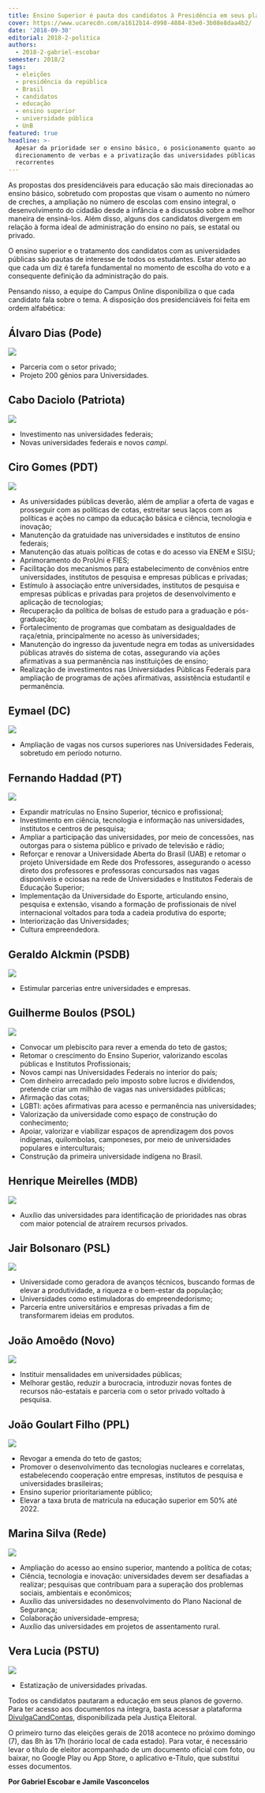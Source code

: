 ```yaml
---
title: Ensino Superior é pauta dos candidatos à Presidência em seus planos de governo
cover: https://www.ucarecdn.com/a1612b14-d998-4884-83e0-3b08e8daa4b2/
date: '2018-09-30'
editorial: 2018-2-politica
authors:
  - 2018-2-gabriel-escobar
semester: 2018/2
tags:
  - eleições
  - presidência da república
  - Brasil
  - candidatos
  - educação
  - ensino superior
  - universidade pública
  - UnB
featured: true
headline: >-
  Apesar da prioridade ser o ensino básico, o posicionamento quanto ao
  direcionamento de verbas e a privatização das universidades públicas são temas
  recorrentes
---
```

As propostas dos presidenciáveis para educação são mais direcionadas ao ensino básico, sobretudo com propostas que visam o aumento no número de creches, a ampliação no número de escolas com ensino integral, o desenvolvimento do cidadão desde a infância e a discussão sobre a melhor maneira de ensiná-los. Além disso, alguns dos candidatos divergem em relação à forma ideal de administração do ensino no país, se estatal ou privado.

O ensino superior e o tratamento dos candidatos com as universidades públicas são pautas de interesse de todos os estudantes. Estar atento ao que cada um diz é tarefa fundamental no momento de escolha do voto e a consequente definição da administração do país.

Pensando nisso, a equipe do Campus Online disponibiliza o que cada candidato fala sobre o tema. A disposição dos presidenciáveis foi feita em ordem alfabética:

## Álvaro Dias (Pode)

![](https://www.ucarecdn.com/d2c3e1f0-bc16-4158-9a54-ef4dfa959587/)

* Parceria com o setor privado;
* Projeto 200 gênios para Universidades.

## Cabo Daciolo (Patriota)

![](https://www.ucarecdn.com/f9e1d2a5-2186-4c09-b94c-48323d8b929d/)

* Investimento nas universidades federais;
* Novas universidades federais e novos _campi_.

## Ciro Gomes (PDT)

![](https://www.ucarecdn.com/8d0cd5ad-68f6-4cad-9a7b-d4d2dc511737/)

* As universidades públicas deverão, além de ampliar a oferta de vagas e prosseguir com as políticas de cotas, estreitar seus laços com as políticas e ações no campo da educação básica e ciência, tecnologia e inovação;
* Manutenção da gratuidade nas universidades e institutos de ensino federais;
* Manutenção das atuais políticas de cotas e do acesso via ENEM e SISU;
* Aprimoramento do ProUni e FIES;
* Facilitação dos mecanismos para estabelecimento de convênios entre universidades, institutos de pesquisa e empresas públicas e privadas;
* Estímulo à associação entre universidades, institutos de pesquisa e empresas públicas e privadas para projetos de desenvolvimento e aplicação de tecnologias;
* Recuperação da política de bolsas de estudo para a graduação e pós-graduação;
* Fortalecimento de programas que combatam as desigualdades de raça/etnia, principalmente no acesso às universidades;
* Manutenção do ingresso da juventude negra em todas as universidades públicas através do sistema de cotas, assegurando via ações afirmativas a sua permanência nas instituições de ensino;
* Realização de investimentos nas Universidades Públicas Federais para ampliação de programas de ações afirmativas, assistência estudantil e permanência.

## Eymael (DC)

![](https://www.ucarecdn.com/f1f5b05b-b477-4f70-80c4-90a729a6d0d6/)

* Ampliação de vagas nos cursos superiores nas Universidades Federais, sobretudo em período noturno.

## Fernando Haddad (PT)

![](https://www.ucarecdn.com/1425605c-20fd-4c77-b345-fa3dbd9b9557/)

* Expandir matrículas no Ensino Superior, técnico e profissional;
* Investimento em ciência, tecnologia e informação nas universidades, institutos e centros de pesquisa;
* Ampliar a participação das universidades, por meio de concessões, nas outorgas para o sistema público e privado de televisão e rádio;
* Reforçar e renovar a Universidade Aberta do Brasil (UAB) e retomar o projeto Universidade em Rede dos Professores, assegurando o acesso direto dos professores e professoras concursados nas vagas disponíveis e ociosas na rede de Universidades e Institutos Federais de Educação Superior;
* Implementação da Universidade do Esporte, articulando ensino, pesquisa e extensão, visando a formação de profissionais de nível internacional voltados para toda a cadeia produtiva do esporte;
* Interiorização das Universidades;
* Cultura empreendedora.

## Geraldo Alckmin (PSDB)

![](https://www.ucarecdn.com/c634aca6-5396-462e-b1b9-ba25d60caa56/)

* Estimular parcerias entre universidades e empresas.

## Guilherme Boulos (PSOL)

![](https://www.ucarecdn.com/d66a4511-8762-4a9c-8705-fe505955f875/)

* Convocar um plebiscito para rever a emenda do teto de gastos;
* Retomar o crescimento do Ensino Superior, valorizando escolas públicas e Institutos Profissionais;
* Novos campi nas Universidades Federais no interior do país;
* Com dinheiro arrecadado pelo imposto sobre lucros e dividendos, pretende criar um milhão de vagas nas universidades públicas;
* Afirmação das cotas;
* LGBTI: ações afirmativas para acesso e permanência nas universidades;
* Valorização da universidade como espaço de construção do conhecimento;
* Apoiar, valorizar e viabilizar espaços de aprendizagem dos povos indígenas, quilombolas, camponeses, por meio de universidades populares e interculturais;
* Construção da primeira universidade indígena no Brasil.

## Henrique Meirelles (MDB)

![](https://www.ucarecdn.com/1cdf7e58-9179-4541-85d9-2d18a2dbd0bc/)

* Auxílio das universidades para identificação de prioridades nas obras com maior potencial de atraírem recursos privados.

## Jair Bolsonaro (PSL)

![](https://www.ucarecdn.com/b82af7a4-2ce4-4a09-aa99-73e6f83eca19/)

* Universidade como geradora de avanços técnicos, buscando formas de elevar a produtividade, a riqueza e o bem-estar da população;
* Universidades como estimuladoras do empreendedorismo;
* Parceria entre universitários e empresas privadas a fim de transformarem ideias em produtos.

## João Amoêdo (Novo)

![](https://www.ucarecdn.com/0d05f095-fd50-42fe-a32c-c060c152f4bb/)

* Instituir mensalidades em universidades públicas;
* Melhorar gestão, reduzir a burocracia, introduzir novas fontes de recursos não-estatais e parceria com o setor privado voltado à pesquisa.

## João Goulart Filho (PPL)

![](https://www.ucarecdn.com/0db6ad14-010e-47e0-a2f0-c499665844ba/)

* Revogar a emenda do teto de gastos;
* Promover o desenvolvimento das tecnologias nucleares e correlatas, estabelecendo cooperação entre empresas, institutos de pesquisa e universidades brasileiras;
* Ensino superior prioritariamente público;
* Elevar a taxa bruta de matrícula na educação superior em 50% até 2022.

## Marina Silva (Rede)

![](https://www.ucarecdn.com/615dae89-c798-4d5b-b6cb-adcb1282d414/)

* Ampliação do acesso ao ensino superior, mantendo a política de cotas;
* Ciência, tecnologia e inovação: universidades devem ser desafiadas a realizar; pesquisas que contribuam para a superação dos problemas sociais, ambientais e econômicos;
* Auxílio das universidades no desenvolvimento do Plano Nacional de Segurança;
* Colaboração universidade-empresa;
* Auxílio das universidades em projetos de assentamento rural.

## Vera Lucia (PSTU)

![](https://www.ucarecdn.com/30f79c4b-0030-400a-8005-defe9b00138b/)

* Estatização de universidades privadas.

Todos os candidatos pautaram a educação em seus planos de governo. Para ter acesso aos documentos na íntegra, basta acessar a plataforma [DivulgaCandContas](http://divulgacandcontas.tse.jus.br/divulga/), disponibilizada pela Justiça Eleitoral.

O primeiro turno das eleições gerais de 2018 acontece no próximo domingo (7), das 8h às 17h (horário local de cada estado). Para votar, é necessário levar o título de eleitor acompanhado de um documento oficial com foto, ou baixar, no Google Play ou App Store, o aplicativo e-Título, que substitui esses documentos.

**Por Gabriel Escobar e Jamile Vasconcelos**
